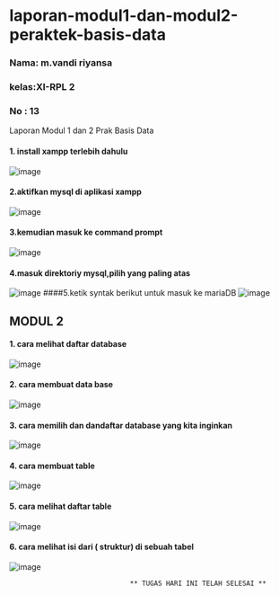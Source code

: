 # laporan-modul1-dan-modul2-peraktek-basis-data


### Nama: m.vandi riyansa
### kelas:XI-RPL 2
### No : 13
Laporan Modul 1 dan 2 Prak Basis Data

#### 1. install xampp terlebih dahulu 
![image](https://user-images.githubusercontent.com/113566581/190321234-7b6dc575-b292-4693-addd-e8b5b70a88aa.png)
#### 2.aktifkan mysql di aplikasi xampp
![image](https://user-images.githubusercontent.com/113566581/190326335-219710cf-ad4b-4ff9-9351-c12dbbc04cc7.png)
#### 3.kemudian masuk ke command prompt
![image](https://user-images.githubusercontent.com/113566581/190327016-751a1a41-cbd4-4748-91ae-dc3655de15f5.png)
#### 4.masuk direktoriy mysql,pilih yang paling atas
![image](https://user-images.githubusercontent.com/113566581/190328445-d8ca1afd-2c82-4a8e-89b8-71ffa45a9cef.png)
####5.ketik syntak berikut untuk masuk ke mariaDB
![image](https://user-images.githubusercontent.com/113566581/190329493-7efcbc92-5c15-4c29-b446-e236570eae18.png)
## MODUL 2 


#### 1. cara melihat daftar database
![image](https://user-images.githubusercontent.com/113566581/190330127-194b9b37-d07f-4606-ba5e-c25ea0cad3fc.png)
#### 2. cara membuat data base 
![image](https://user-images.githubusercontent.com/113566581/190330767-d376c33d-889b-4ee0-9de9-b29eb3fd8408.png)
#### 3. cara memilih dan dandaftar database yang kita inginkan
![image](https://user-images.githubusercontent.com/113566581/190331913-ac26db5a-b40f-437b-ad60-8b5d28a81ba3.png)
#### 4. cara membuat table
![image](https://user-images.githubusercontent.com/113566581/190332311-9d7f83a6-039e-4af4-b9e8-d60187fd0fb0.png)
#### 5. cara melihat daftar table
![image](https://user-images.githubusercontent.com/113566581/190332675-8e6e4f21-d377-4e45-96f6-2f429bf68667.png)
#### 6. cara melihat isi dari ( struktur) di sebuah tabel
![image](https://user-images.githubusercontent.com/113566581/190333016-24501056-5859-4eb5-818f-67e5eaa71446.png)

                                  ** TUGAS HARI INI TELAH SELESAI **









 
